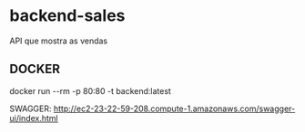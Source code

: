 # backend-sales
API que mostra as vendas

## DOCKER
docker run --rm -p 80:80 -t backend:latest

SWAGGER:
http://ec2-23-22-59-208.compute-1.amazonaws.com/swagger-ui/index.html
